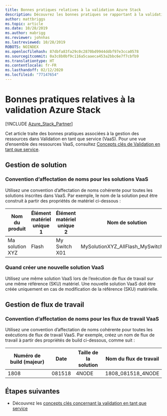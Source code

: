 ```yaml
---
title: Bonnes pratiques relatives à la validation Azure Stack
description: Découvrez les bonnes pratiques se rapportant à la validation en tant que service.
author: mattbriggs
ms.topic: article
ms.date: 10/28/2019
ms.author: mabrigg
ms.reviewer: johnhas
ms.lastreviewed: 10/28/2019
ROBOTS: NOINDEX
ms.openlocfilehash: 87dbfa83fa29c0c2870bd9944ddbf97e3cca0578
ms.sourcegitcommit: 0a3c8b0bf9c116a5caaeca453a2bbc6e7f7cbfb9
ms.translationtype: HT
ms.contentlocale: fr-FR
ms.lasthandoff: 02/12/2020
ms.locfileid: "77147654"
---
```

# <a name="azure-stack-validation-best-practices"></a>Bonnes pratiques relatives à la validation Azure Stack

[!INCLUDE [Azure_Stack_Partner](./includes/azure-stack-partner-appliesto.md)]

Cet article traite des bonnes pratiques associées à la gestion des ressources dans Validation en tant que service (VaaS). Pour une vue d’ensemble des ressources VaaS, consultez [Concepts clés de Validation en tant que service](azure-stack-vaas-key-concepts.md).

## <a name="solution-management"></a>Gestion de solution

### <a name="naming-convention-for-vaas-solutions"></a>Convention d’affectation de noms pour les solutions VaaS

Utilisez une convention d’affectation de noms cohérente pour toutes les solutions inscrites dans VaaS. Par exemple, le nom de la solution peut être construit à partir des propriétés de matériel ci-dessous :

|Nom du produit | Élément matériel unique 1 | Élément matériel unique 2 | Nom de solution
|---|---|---|---|
Ma solution XYZ |  Flash | My Switch X01 | MySolutionXYZ_AllFlash_MySwitchX01

### <a name="when-to-create-a-new-vaas-solution"></a>Quand créer une nouvelle solution VaaS

Utilisez une même solution VaaS lors de l’exécution de flux de travail sur une même référence (SKU) matériel. Une nouvelle solution VaaS doit être créée uniquement en cas de modification de la référence (SKU) matérielle.

## <a name="workflow-management"></a>Gestion de flux de travail

### <a name="naming-convention-for-vaas-workflows"></a>Convention d’affectation de noms pour les flux de travail VaaS

Utilisez une convention d’affectation de noms cohérente pour toutes les exécutions de flux de travail VaaS. Par exemple, créez un nom de flux de travail à partir des propriétés de build ci-dessous, comme suit :

|Numéro de build (majeur) | Date | Taille de la solution | Nom du flux de travail
|---|---|---| ---|
1808 | 081518 | 4NODE | 1808_081518_4NODE

## <a name="next-steps"></a>Étapes suivantes

- Découvrez les [concepts clés concernant la validation en tant que service](azure-stack-vaas-key-concepts.md)
